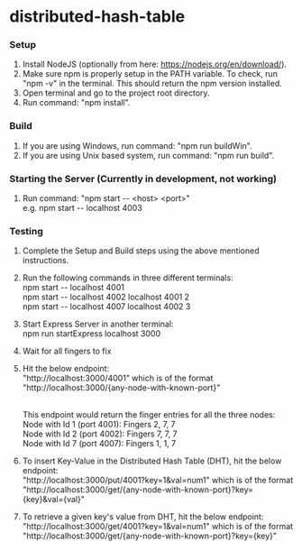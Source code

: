 # distributed-hash-table

### Setup
1. Install NodeJS (optionally from here: https://nodejs.org/en/download/).
2. Make sure npm is properly setup in the PATH variable. To check, run "npm -v" in the terminal. This should return the npm version installed.
1. Open terminal and go to the project root directory.
2. Run command: "npm install".

### Build
1. If you are using Windows, run command: "npm run buildWin".
2. If you are using Unix based system, run command: "npm run build".

### Starting the Server (Currently in development, not working)
1. Run command: "npm start -- \<host> \<port>" <br />
    e.g. npm start -- localhost 4003


### Testing
1. Complete the Setup and Build steps using the above mentioned instructions.
2. Run the following commands in three different terminals: <br />
    npm start -- localhost 4001 <br />
    npm start -- localhost 4002 localhost 4001 2 <br />
    npm start -- localhost 4007 localhost 4002 3 <br />
3. Start Express Server in another terminal: <br />
    npm run startExpress localhost 3000
3. Wait for all fingers to fix
4. Hit the below endpoint: <br />
    "http://localhost:3000/4001" which is of the format "http://localhost:3000/{any-node-with-known-port}" <br />  <br />

    This endpoint would return the finger entries for all the three nodes: <br />
    Node with Id 1 (port 4001): Fingers 2, 7, 7 <br /> 
    Node with Id 2 (port 4002): Fingers 7, 7, 7 <br />
    Node with Id 7 (port 4007): Fingers 1, 1, 7 <br />
5. To insert Key-Value in the Distributed Hash Table (DHT), hit the below endpoint: <br/>
    "http://localhost:3000/put/4001?key=1&val=num1" which is of the format "http://localhost:3000/get/{any-node-with-known-port}?key={key}&val={val}" <br />
6. To retrieve a given key's value from DHT, hit the below endpoint: <br/>
    "http://localhost:3000/get/4001?key=1&val=num1" which is of the format "http://localhost:3000/get/{any-node-with-known-port}?key={key}" <br />
    
